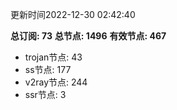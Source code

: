 更新时间2022-12-30 02:42:40

**总订阅: 73**
**总节点: 1496**
**有效节点: 467**
- trojan节点: 43
- ss节点: 177
- v2ray节点: 244
- ssr节点: 3
